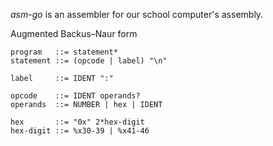 _asm-go_ is an assembler for our school computer's assembly.

Augmented Backus–Naur form
```
program   ::= statement*
statement ::= (opcode | label) "\n"

label     ::= IDENT ":"

opcode    ::= IDENT operands?
operands  ::= NUMBER | hex | IDENT

hex       ::= "0x" 2*hex-digit
hex-digit ::= %x30-39 | %x41-46
```
